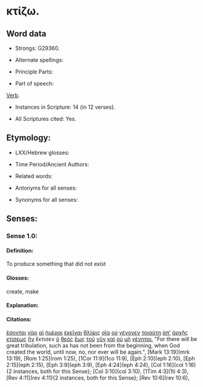 # κτίζω.

<!-- Status: S2=NeedsReview -->
<!-- Lexica used for edits: BDAG, FFM, LN, A-S -->

## Word data

* Strongs: G29360.


* Alternate spellings:

* Principle Parts: 

* Part of speech: 

[Verb](http://ugg.readthedocs.io/en/latest/verb.html).

* Instances in Scripture: 14 {in 12 verses}.

* All Scriptures cited: Yes.

## Etymology: 

* LXX/Hebrew glosses: 

* Time Period/Ancient Authors: 

* Related words: 

* Antonyms for all senses:

* Synonyms for all senses: 

## Senses:

### Sense 1.0:

#### Definition: 

To produce something that did not exist

#### Glosses:

create, make

#### Explanation:

#### Citations:

[ἔσονται](../G99999/01.md) [γὰρ](../G10630/01.md) [αἱ](../G35880/01.md) [ἡμέραι](../G22500/01.md) [ἐκεῖναι](../G15650/01.md) [θλῖψις](../G23470/01.md) [οἵα](../G36340/01.md) [οὐ](../G37560/01.md) [γέγονεν](../G10960/01.md) [τοιαύτη](../G51080/01.md) [ἀπ’](../G05750/01.md) [ἀρχῆς](../G07460/01.md) [κτίσεως](../G29370/01.md) [ἣν](../G37390/01.md) ἔκτισεν [ὁ](../G35880/01.md) [θεὸς](../G23160/01.md) [ἕως](../G21930/01.md) [τοῦ](../G35880/01.md) [νῦν](../G35680/01.md) [καὶ](../G25320/01.md) [οὐ](../G37560/01.md) [μὴ](../G33610/01.md) [γένηται](../G10960/01.md), 
"For there will be great tribulation, such as has not been from the beginning, when God created the world, until now, no, nor ever will be again.", 
[Mark 13:19](mrk 13:19),  [Rom 1:25](rom 1:25),  [1Cor 11:9](1co 11:9),  [Eph 2:10](eph 2:10),  [Eph 2:15](eph 2:15),  [Eph 3:9](eph 3:9),  [Eph 4:24](eph 4:24),  [Col 1:16](col 1:16){2 instances, both for this Sense};  [Col 3:10](col 3:10),  [1Tim 4:3](1ti 4:3),  [Rev 4:11](rev 4:11){2 instances, both for this Sense};  [Rev 10:6](rev 10:6),
